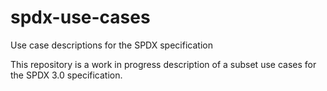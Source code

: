 # spdx-use-cases
Use case descriptions for the SPDX specification

This repository is a work in progress description of a subset use cases for the SPDX 3.0 specification.
